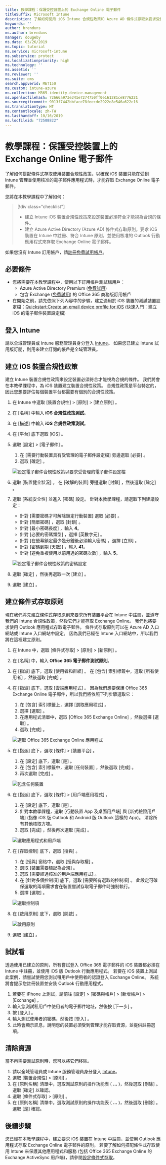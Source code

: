 ```yaml
---
title: 教學課程：保護受控裝置上的 Exchange Online 電子郵件
titleSuffix: Microsoft Intune
description: 了解如何使用 iOS Intune 合規性政策和 Azure AD 條件式存取來要求受控裝置和 Outlook 應用程式，以保護 Exchange Online。
keywords: ''
author: brenduns
ms.author: brenduns
manager: dougeby
ms.date: 03/26/2019
ms.topic: tutorial
ms.service: microsoft-intune
ms.subservice: protect
ms.localizationpriority: high
ms.technology: ''
ms.assetid: ''
ms.reviewer: ''
ms.suite: ems
search.appverid: MET150
ms.custom: intune-azure
ms.collection: M365-identity-device-management
ms.openlocfilehash: 72666a973e341e7274750ff0e161281ce8776221
ms.sourcegitcommit: 9013f7442bbface78feecde2922e8e546a622c16
ms.translationtype: HT
ms.contentlocale: zh-TW
ms.lasthandoff: 10/16/2019
ms.locfileid: "72508822"
---
```

# <a name="tutorial-protect-exchange-online-email-on-managed-devices"></a>教學課程：保護受控裝置上的 Exchange Online 電子郵件
了解如何搭配條件式存取使用裝置合規性政策，以確保 iOS 裝置只能在受到 Intune 管理並使用核准的電子郵件應用程式時，才能存取 Exchange Online 電子郵件。 

您將在本教學課程中了解如何： 
> [!div class="checklist"]
> * 建立 Intune iOS 裝置合規性政策來設定裝置必須符合才能視為合規的條件。
> * 建立 Azure Active Directory (Azure AD) 條件式存取原則，要求 iOS 裝置在 Intune 中註冊、符合 Intune 原則，並使用核准的 Outlook 行動應用程式來存取 Exchange Online 電子郵件。

如果您沒有 Intune 訂用帳戶，請[註冊免費試用帳戶](../fundamentals/free-trial-sign-up.md)。

## <a name="prerequisites"></a>必要條件
- 您將需要在本教學課程中，使用以下訂用帳戶測試租用戶：
  - Azure Active Directory Premium ([免費試用](https://azure.microsoft.com/free/?WT.mc_id=A261C142F))
  - 包含 Exchange ([免費試用](https://go.microsoft.com/fwlink/p/?LinkID=510938)) 的 Office 365 商務版訂用帳戶
- 在開始之前，請先依照下列內容中的步驟，建立適用於 iOS 裝置的測試裝置設定檔：[Quickstart:Create an email device profile for iOS](../configuration/quickstart-email-profile.md) (快速入門：建立 iOS 的電子郵件裝置設定檔)

## <a name="sign-in-to-intune"></a>登入 Intune

請以全域管理員或 Intune 服務管理員身分登入 [Intune](https://aka.ms/intuneportal)。 如果您已建立 Intune 試用版訂閱，則用來建立訂閱的帳戶是全域管理員。

## <a name="create-the-ios-device-compliance-policy"></a>建立 iOS 裝置合規性政策
建立 Intune 裝置合規性政策來設定裝置必須符合才能視為合規的條件。 我們將會在本教學課程中，為 iOS 裝置建立裝置合規性政策。 合規性政策是平台特定的，因此您想要評估每個裝置平台都需要有個別的合規性政策。

1. 在 Intune 中選取 [裝置合規性]   > [原則]   > [建立原則]  。
2. 在 [名稱]  中輸入 **iOS 合規性政策測試**。 
3. 在 [描述]  中輸入 **iOS 合規性政策測試**。
4. 在 [平台]  底下選取 [iOS]  。 
5. 選取 [設定]   > [電子郵件]  。 
     
    1. 在 [需要行動裝置具有受管理的電子郵件設定檔]  旁邊選取 [必要]  。
    2. 選取 [確定]  。

    ![設定電子郵件合規性政策以要求受管理的電子郵件設定檔](./media/tutorial-protect-email-on-enrolled-devices/ios-compliance-policy-email.png)
    
6. 選取 [裝置健全狀況]  。 在 [破解的裝置]  旁邊選取 [封鎖]  ，然後選取 [確定]  。
7. 選取 [系統安全性]  並進入 [密碼]  設定。 針對本教學課程，請選取下列建議設定：
     
    - 針對 [需要密碼才可解除鎖定行動裝置]  選取 [必要]  。
    - 針對 [簡單密碼]  ，選取 [封鎖]  。
    - 針對 [最小密碼長度]  ，輸入 **4**。
    - 針對 [必要的密碼類型]  ，選擇 [英數字元]  。
    - 針對 [在螢幕鎖定最少幾分鐘後必須輸入密碼]  ，選擇 [立即]  。
    - 針對 [密碼到期 (天數)]  ，輸入 **41**。
    - 針對 [避免重複使用以前用過的密碼次數]  ，輸入 **5**。
 
    ![設定電子郵件合規性政策的密碼設定](./media/tutorial-protect-email-on-enrolled-devices/ios-compliance-policy-system-security.png)

8. 選取 [確定]  ，然後再選取一次 [建立]  。
9. 選取 [建立]  。

## <a name="create-the-conditional-access-policy"></a>建立條件式存取原則
現在我們將先建立條件式存取原則來要求所有裝置平台在 Intune 中註冊，並遵守我們的 Intune 合規性政策，然後它們才能存取 Exchange Online。 我們也將要求使用 Outlook 應用程式存取電子郵件。 條件式存取原則可以在 Azure AD 入口網站或 Intune 入口網站中設定。 因為我們已經在 Intune 入口網站中，所以我們將在這裡建立原則。
1. 在 Intune 中，選取 [條件式存取]   > [原則]   > [新原則]  。
1. 在 [名稱]  中，輸入 **Office 365 電子郵件測試原則**。 
3. 在 [指派]  底下，選取 [使用者和群組]  。 在 [包含]  索引標籤中，選取 [所有使用者]  ，然後選取 [完成]  。

4. 在 [指派]  底下，選取 [雲端應用程式]  。 因為我們想要保護 Office 365 Exchange Online 電子郵件，所以我們將依照下列步驟選取它：
     
    1. 在 [包含]  索引標籤上，選擇 [選取應用程式]  。
    2. 選擇 [選取]  。 
    3. 在應用程式清單中，選取 [Office 365 Exchange Online]  ，然後選擇 [選取]  。 
    4. 選取 [完成]  。
  
    ![選取 Office 365 Exchange Online 應用程式](./media/tutorial-protect-email-on-enrolled-devices/ios-ca-policy-cloud-apps.png)

5. 在 [指派]  底下，選取 [條件]   > [裝置平台]  。
     
    1. 在 [設定]  底下，選取 [是]  。
    2. 在 [包含]  索引標籤中，選取 [任何裝置]  ，然後選取 [完成]  。 
    3. 再次選取 [完成]  。
   
    ![包含任何裝置](./media/tutorial-protect-email-on-enrolled-devices/ios-ca-policy-cloud-device-platforms.png)

6. 在 [指派]  底下，選取 [條件]   > [用戶端應用程式]  。
     
    1. 在 [設定]  底下，選取 [是]  。
    2. 針對本教學課程，選取 [行動裝置 App 及桌面用戶端]  與 [新式驗證用戶端]  (指像 iOS 版 Outlook 和 Android 版 Outlook 這樣的 App)。 清除所有其他核取方塊。
    3. 選取 [完成]  ，然後再次選取 [完成]  。
    
    ![選取應用程式和用戶端](./media/tutorial-protect-email-on-enrolled-devices/ios-ca-policy-client-apps.png)

7. 在 [存取控制]  底下，選取 [授與]  。 
     
    1. 在 [授與]  窗格中，選取 [授與存取權]  。
    2. 選取 [裝置需要標記為合規]  。 
    3. 選取 [需要經過核准的用戶端應用程式]  。
    4. 在 [針對多個控制項]  底下，選取 [需要所有選取的控制項]  。 此設定可確保選取的兩項需求會在裝置嘗試存取電子郵件時強制執行。
    5. 選擇 [選取]  。
     
    ![選取控制項](./media/tutorial-protect-email-on-enrolled-devices/ios-ca-policy-grant-access.png)

8. 在 [啟用原則]  底下，選取 [開啟]  。
     
    ![啟用原則](./media/tutorial-protect-email-on-enrolled-devices/ios-ca-policy-enable-policy.png)

9. 選取 [建立]  。

## <a name="try-it-out"></a>試試看
透過使用已建立的原則，所有嘗試登入 Office 365 電子郵件的 iOS 裝置都必須在 Intune 中註冊，並使用 iOS 版 Outlook 行動應用程式。 若要在 iOS 裝置上測試此案例，請嘗試使用您測試租用戶中使用者的認證登入 Exchange Online。 系統將會提示您註冊裝置並安裝 Outlook 行動應用程式。
1. 若要在 iPhone 上測試，請前往 [設定]   > [密碼與帳戶]   > [新增帳戶]   > [Exchange]  。
2. 輸入您測試租用戶中使用者的電子郵件地址，然後按 [下一步]  。
3. 按 [登入]  。
4. 輸入測試使用者的密碼，然後按 [登入]  。
5. 此時會顯示訊息，說明您的裝置必須受到管理才能存取資源，並提供註冊選項。 

## <a name="clean-up-resources"></a>清除資源
當不再需要測試原則時，您可以將它們移除。
1. 請以全域管理員或 Intune 服務管理員身分登入 [Intune](https://aka.ms/intuneportal)。
2. 選取 [裝置合規性]   > [原則]  。
3. 在 [原則名稱]  清單中，選取測試原則的操作功能表 ( **...** )，然後選取 [刪除]  。 選取 [確定]  以確認。
4. 選取 [條件式存取]   > [原則]  。
5. 在 [原則名稱]  清單中，選取測試原則的操作功能表 ( **...** )，然後選取 [刪除]  。 選取 [是]  確認。

## <a name="next-steps"></a>後續步驟 
您已經在本教學課程中，建立要求 iOS 裝置在 Intune 中註冊，並使用 Outlook 應用程式存取 Exchange Online 電子郵件的原則。 若要了解如何搭配條件式存取使用 Intune 來保護其他應用程式和服務 (包括 Office 365 Exchange Online 的 Exchange ActiveSync 用戶端)，請參閱[設定條件式存取](conditional-access.md)。
